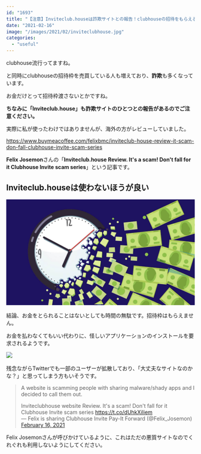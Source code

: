 ```yaml
---
id: "1693"
title: "【注意】Inviteclub.houseは詐欺サイトとの報告！clubhouseの招待をもらえるサイト"
date: "2021-02-16"
image: "/images/2021/02/inviteclubhouse.jpg"
categories: 
  - "useful"
---
```


clubhouse流行ってますね。

と同時にclubhouseの招待枠を売買している人も増えており、**詐欺**も多くなっています。

お金だけとって招待枠渡さないとかですね。

**ちなみに「Inviteclub.house」も詐欺サイトのひとつとの報告があるのでご注意ください。**

実際に私が使ったわけではありませんが、海外の方がレビューしていました。

https://www.buymeacoffee.com/felixbmc/inviteclub-house-review-it-scam-don-fall-clubhouse-invite-scam-series

**Felix Josemon**さんの「**Inviteclub.house Review. It's a scam! Don't fall for it Clubhouse Invite scam series**」という記事です。

## **Inviteclub.houseは使わないほうが良い**

![](/images/2021/02/money_destroy_clock.jpg)

結論、お金をとられることはないとしても時間の無駄です。招待枠はもらえません。

お金を払わなくてもいい代わりに、怪しいアプリケーションのインストールを要求されるようです。

![](https://i.gyazo.com/58ab69dae8102810c291628fb5653524.png)

残念ながらTwitterでも一部のユーザーが拡散しており、「大丈夫なサイトなのかな？」と思ってしまう方もいそうです。

<blockquote class="twitter-tweet"><p lang="en" dir="ltr">A website is scamming people with sharing malware/shady apps and I decided to call them out.</p>Inviteclubhouse website Review. It's a scam! Don't fall for it Clubhouse Invite scam series <a href="https://t.co/dUhkXiIiem">https://t.co/dUhkXiIiem</a><div></div>— Felix is sharing Clubhouse Invite Pay-It Forward (@Felix_Josemon) <a href="https://twitter.com/Felix_Josemon/status/1361668063872110594?ref_src=twsrc%5Etfw">February 16, 2021</a></blockquote>
<script async src="https://platform.twitter.com/widgets.js" charset="utf-8"></script>

Felix Josemonさんが呼びかけているように、これはただの悪質サイトなのでくれぐれも利用しないようにしてください。
